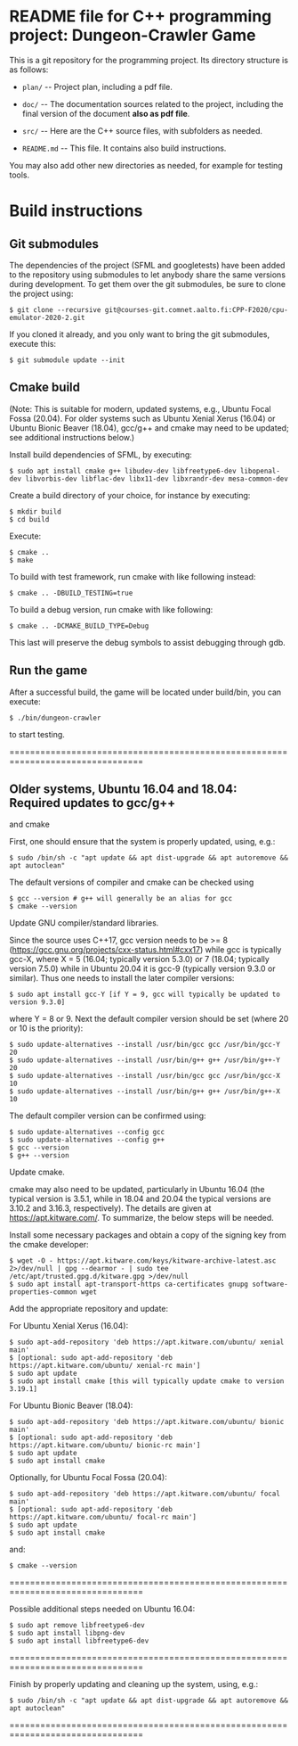 # README file for C++ programming project: Dungeon-Crawler Game

This is a git repository for the programming project.
Its directory structure is as follows:

  * `plan/` -- Project plan, including a pdf file.

  * `doc/` -- The documentation sources related to the project, including the
    final version of the document **also as pdf file**.

  * `src/` -- Here are the C++ source files, with subfolders as needed.

  * `README.md` -- This file. It contains also build instructions.

You may also add other new directories as needed, for example
for testing tools.

# Build instructions

## Git submodules

The dependencies of the project (SFML and googletests) have been
added to the repository using submodules to let anybody share
the same versions during development. To get them over the git
submodules, be sure to clone the project using:
```
$ git clone --recursive git@courses-git.comnet.aalto.fi:CPP-F2020/cpu-emulator-2020-2.git
```
If you cloned it already, and you only want to bring the git
submodules, execute this:
```
$ git submodule update --init
```

## Cmake build

(Note: This is suitable for modern, updated systems, e.g., Ubuntu Focal Fossa
(20.04). For older systems such as Ubuntu Xenial Xerus (16.04) or Ubuntu Bionic
Beaver (18.04), gcc/g++ and cmake may need to be updated; see additional
instructions below.)

Install build dependencies of SFML, by executing:
```
$ sudo apt install cmake g++ libudev-dev libfreetype6-dev libopenal-dev libvorbis-dev libflac-dev libx11-dev libxrandr-dev mesa-common-dev
```
Create a build directory of your choice, for instance by executing:
```
$ mkdir build
$ cd build
```
Execute:
```
$ cmake ..
$ make
```
To build with test framework, run cmake with like following instead:
```
$ cmake .. -DBUILD_TESTING=true
```
To build  a debug version, run cmake with like following:
```
$ cmake .. -DCMAKE_BUILD_TYPE=Debug
```
This last will preserve the debug symbols to assist debugging through
gdb.

## Run the game

After a successful build, the game will be located under build/bin,
you can execute:
```
$ ./bin/dungeon-crawler
```
to start testing.

================================================================================

## Older systems, Ubuntu 16.04 and 18.04: Required updates to gcc/g++
and cmake

First, one should ensure that the system is properly updated, using, e.g.:
```
$ sudo /bin/sh -c "apt update && apt dist-upgrade && apt autoremove && apt autoclean"
```

The default versions of compiler and cmake can
be checked using
```
$ gcc --version # g++ will generally be an alias for gcc
$ cmake --version
```

Update GNU compiler/standard libraries.

Since the source uses C++17, gcc version needs to be >= 8
(https://gcc.gnu.org/projects/cxx-status.html#cxx17) while gcc is typically
gcc-X, where X = 5 (16.04; typically version 5.3.0) or 7 (18.04; typically
version 7.5.0) while in Ubuntu 20.04 it is gcc-9 (typically version 9.3.0
or similar). Thus one needs to install the later compiler versions:
```
$ sudo apt install gcc-Y [if Y = 9, gcc will typically be updated to version 9.3.0]
```
where Y = 8 or 9. Next the default compiler version should be set (where 20 or
10 is the priority):
```
$ sudo update-alternatives --install /usr/bin/gcc gcc /usr/bin/gcc-Y 20
$ sudo update-alternatives --install /usr/bin/g++ g++ /usr/bin/g++-Y 20
$ sudo update-alternatives --install /usr/bin/gcc gcc /usr/bin/gcc-X 10
$ sudo update-alternatives --install /usr/bin/g++ g++ /usr/bin/g++-X 10
```
The default compiler version can be confirmed using:
```
$ sudo update-alternatives --config gcc
$ sudo update-alternatives --config g++
$ gcc --version
$ g++ --version
```

Update cmake.

cmake may also need to be updated, particularly in Ubuntu 16.04 (the typical
version is 3.5.1, while in 18.04 and 20.04 the typical versions are 3.10.2 and
3.16.3, respectively). The details are given at https://apt.kitware.com/.
To summarize, the below steps will be needed.

Install some necessary packages and obtain a copy of the signing key from the cmake developer:
```
$ wget -O - https://apt.kitware.com/keys/kitware-archive-latest.asc 2>/dev/null | gpg --dearmor - | sudo tee /etc/apt/trusted.gpg.d/kitware.gpg >/dev/null
$ sudo apt install apt-transport-https ca-certificates gnupg software-properties-common wget
```

Add the appropriate repository and update:

For Ubuntu Xenial Xerus (16.04):
```
$ sudo apt-add-repository 'deb https://apt.kitware.com/ubuntu/ xenial main'
$ [optional: sudo apt-add-repository 'deb https://apt.kitware.com/ubuntu/ xenial-rc main'] 
$ sudo apt update
$ sudo apt install cmake [this will typically update cmake to version 3.19.1]
```

For Ubuntu Bionic Beaver (18.04):
```
$ sudo apt-add-repository 'deb https://apt.kitware.com/ubuntu/ bionic main'
$ [optional: sudo apt-add-repository 'deb https://apt.kitware.com/ubuntu/ bionic-rc main'] 
$ sudo apt update
$ sudo apt install cmake
```

Optionally, for Ubuntu Focal Fossa (20.04):
```
$ sudo apt-add-repository 'deb https://apt.kitware.com/ubuntu/ focal main'
$ [optional: sudo apt-add-repository 'deb https://apt.kitware.com/ubuntu/ focal-rc main'] 
$ sudo apt update
$ sudo apt install cmake
```

and:
```
$ cmake --version
```

================================================================================

Possible additional steps needed on Ubuntu 16.04:
```
$ sudo apt remove libfreetype6-dev
$ sudo apt install libpng-dev
$ sudo apt install libfreetype6-dev
```

================================================================================

Finish by properly updating and cleaning up the system, using, e.g.:
```
$ sudo /bin/sh -c "apt update && apt dist-upgrade && apt autoremove && apt autoclean"
```

================================================================================
